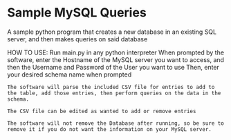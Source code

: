 # Sample MySQL Queries
 A sample python program that creates a new database in an existing SQL server, and then makes queries on said database

 HOW TO USE:
    Run main.py in any python interpreter
    When prompted by the software, enter the Hostname of the MySQL server you want to access, and then the Username and Password of the User you want to use
    Then, enter your desired schema name when prompted
    

    The software will parse the included CSV file for entries to add to the table, add those entries, then perform queries on the data in the schema.

    The CSV file can be edited as wanted to add or remove entries

    The software will not remove the Database after running, so be sure to remove it if you do not want the information on your MySQL server.
    